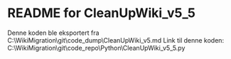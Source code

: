 # README for CleanUpWiki_v5_5
Denne koden ble eksportert fra C:\WikiMigration\git\code_dump\CleanUpWiki_v5.md
Link til denne koden: C:\WikiMigration\git\code_repo\Python\CleanUpWiki_v5_5.py
